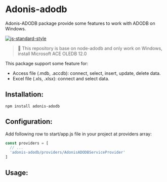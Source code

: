 # Adonis-adodb
Adonis-ADODB package provide some features to work with ADODB on Windows.

[![js-standard-style](https://img.shields.io/badge/code%20style-standard-brightgreen.svg?style=flat)](http://standardjs.com/)

> :pray: This repository is base on node-adodb and only work on Windows, install Microsoft ACE OLEDB 12.0

This package support some feature for:
- Access file (.mdb, .accdb): connect, select, insert, update, delete data.
- Excel file (.xls, .xlsx): connect and select data.
## Installation:
```
npm install adonis-adodb
```
## Configuration:
Add following row to start/app.js file in your project at providers array:
```js
const providers = [
  // ...
  'adonis-adodb/providers/AdonisADODBServiceProvider'
]
```
## Usage:
